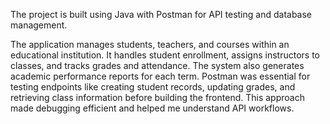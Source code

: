 The project is built using Java with Postman for API testing and database management.

The application manages students, teachers, and courses within an educational institution. It handles student
enrollment, assigns instructors to classes, and tracks grades and attendance. The system also generates academic
performance reports for each term.
Postman was essential for testing endpoints like creating student records, updating grades, and retrieving class
information before building the frontend. This approach made debugging efficient and helped me understand API
workflows.
